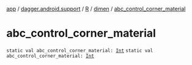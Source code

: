 [app](../../../index.md) / [dagger.android.support](../../index.md) / [R](../index.md) / [dimen](index.md) / [abc_control_corner_material](./abc_control_corner_material.md)

# abc_control_corner_material

`static val abc_control_corner_material: `[`Int`](https://kotlinlang.org/api/latest/jvm/stdlib/kotlin/-int/index.html)
`static val abc_control_corner_material: `[`Int`](https://kotlinlang.org/api/latest/jvm/stdlib/kotlin/-int/index.html)